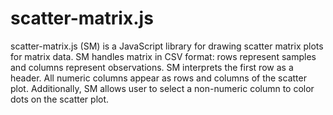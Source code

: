 
# scatter-matrix.js

scatter-matrix.js (SM) is a JavaScript library for drawing scatter matrix plots
for matrix data. SM handles matrix in CSV format: rows represent samples and
columns represent observations. SM interprets the first row as a header. All
numeric columns appear as rows and columns of the scatter plot. Additionally,
SM allows user to select a non-numeric column to color dots on the scatter
plot.



